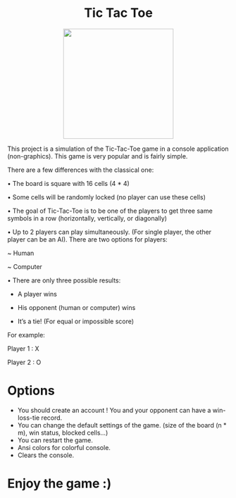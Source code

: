 <h1 align="center"><b> Tic Tac Toe </b></h1>

<div id="header" align="center">
  <img src="https://media.giphy.com/media/LtGpcWj3donEg3Doj2/giphy.gif" width="250"/>
</div>

This project is a simulation of the Tic-Tac-Toe game in a console
application (non-graphics). This game is very popular and is fairly simple.

There are a few differences with the classical one:

• The board is square with 16 cells (4 * 4)

• Some cells will be randomly locked (no player can use these cells)

• The goal of Tic-Tac-Toe is to be one of the players to get three same 
symbols in a row (horizontally, vertically, or diagonally)

• Up to 2 players can play simultaneously. (For single player, the other 
player can be an AI). There are two options for players:

~ Human

~ Computer

• There are only three possible results:

* A player wins

* His opponent (human or computer) wins 

* It’s a tie! (For equal or impossible score)

For example: 

Player 1 : X

Player 2 : O

# Options
* You should create an account ! You and your opponent can have a win-loss-tie record.
* You can change the default settings of the game. (size of the board (n * m), win status, blocked cells...)
* You can restart the game.
* Ansi colors for colorful console.
* Clears the console.

# Enjoy the game :)
